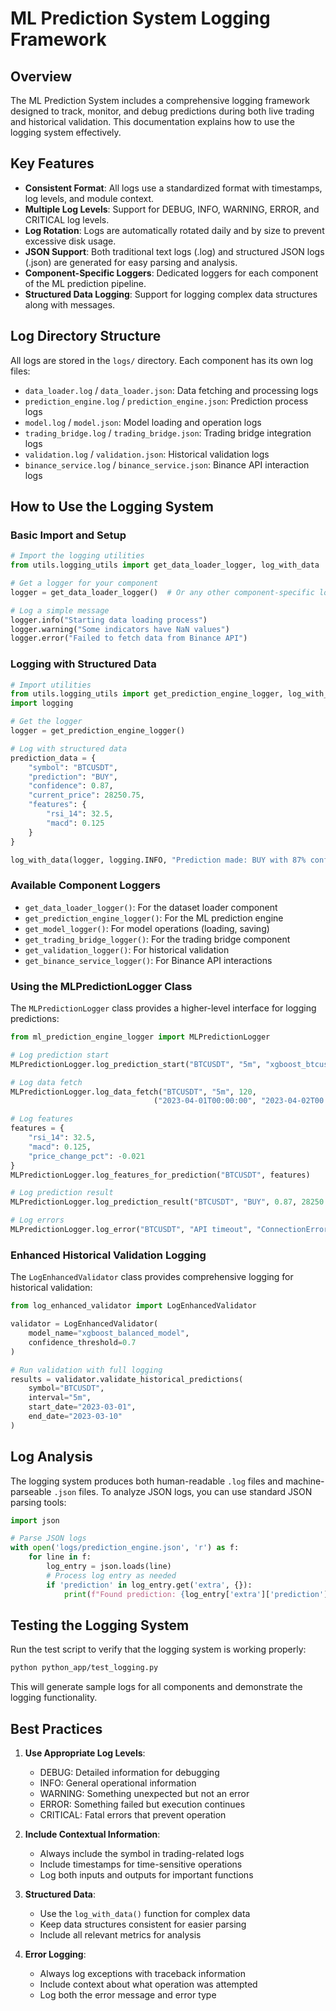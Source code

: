 # ML Prediction System Logging Framework

## Overview

The ML Prediction System includes a comprehensive logging framework designed to track, monitor, and debug predictions during both live trading and historical validation. This documentation explains how to use the logging system effectively.

## Key Features

- **Consistent Format**: All logs use a standardized format with timestamps, log levels, and module context.
- **Multiple Log Levels**: Support for DEBUG, INFO, WARNING, ERROR, and CRITICAL log levels.
- **Log Rotation**: Logs are automatically rotated daily and by size to prevent excessive disk usage.
- **JSON Support**: Both traditional text logs (.log) and structured JSON logs (.json) are generated for easy parsing and analysis.
- **Component-Specific Loggers**: Dedicated loggers for each component of the ML prediction pipeline.
- **Structured Data Logging**: Support for logging complex data structures along with messages.

## Log Directory Structure

All logs are stored in the `logs/` directory. Each component has its own log files:

- `data_loader.log` / `data_loader.json`: Data fetching and processing logs
- `prediction_engine.log` / `prediction_engine.json`: Prediction process logs
- `model.log` / `model.json`: Model loading and operation logs
- `trading_bridge.log` / `trading_bridge.json`: Trading bridge integration logs
- `validation.log` / `validation.json`: Historical validation logs
- `binance_service.log` / `binance_service.json`: Binance API interaction logs

## How to Use the Logging System

### Basic Import and Setup

```python
# Import the logging utilities
from utils.logging_utils import get_data_loader_logger, log_with_data

# Get a logger for your component
logger = get_data_loader_logger()  # Or any other component-specific logger

# Log a simple message
logger.info("Starting data loading process")
logger.warning("Some indicators have NaN values")
logger.error("Failed to fetch data from Binance API")
```

### Logging with Structured Data

```python
# Import utilities
from utils.logging_utils import get_prediction_engine_logger, log_with_data
import logging

# Get the logger
logger = get_prediction_engine_logger()

# Log with structured data
prediction_data = {
    "symbol": "BTCUSDT",
    "prediction": "BUY",
    "confidence": 0.87,
    "current_price": 28250.75,
    "features": {
        "rsi_14": 32.5,
        "macd": 0.125
    }
}

log_with_data(logger, logging.INFO, "Prediction made: BUY with 87% confidence", prediction_data)
```

### Available Component Loggers

- `get_data_loader_logger()`: For the dataset loader component
- `get_prediction_engine_logger()`: For the ML prediction engine
- `get_model_logger()`: For model operations (loading, saving)
- `get_trading_bridge_logger()`: For the trading bridge component
- `get_validation_logger()`: For historical validation
- `get_binance_service_logger()`: For Binance API interactions

### Using the MLPredictionLogger Class

The `MLPredictionLogger` class provides a higher-level interface for logging predictions:

```python
from ml_prediction_engine_logger import MLPredictionLogger

# Log prediction start
MLPredictionLogger.log_prediction_start("BTCUSDT", "5m", "xgboost_btcusdt_balanced")

# Log data fetch
MLPredictionLogger.log_data_fetch("BTCUSDT", "5m", 120, 
                                ("2023-04-01T00:00:00", "2023-04-02T00:00:00"))

# Log features
features = {
    "rsi_14": 32.5,
    "macd": 0.125,
    "price_change_pct": -0.021
}
MLPredictionLogger.log_features_for_prediction("BTCUSDT", features)

# Log prediction result
MLPredictionLogger.log_prediction_result("BTCUSDT", "BUY", 0.87, 28250.75)

# Log errors
MLPredictionLogger.log_error("BTCUSDT", "API timeout", "ConnectionError", "data_fetch")
```

### Enhanced Historical Validation Logging

The `LogEnhancedValidator` class provides comprehensive logging for historical validation:

```python
from log_enhanced_validator import LogEnhancedValidator

validator = LogEnhancedValidator(
    model_name="xgboost_balanced_model",
    confidence_threshold=0.7
)

# Run validation with full logging
results = validator.validate_historical_predictions(
    symbol="BTCUSDT",
    interval="5m",
    start_date="2023-03-01",
    end_date="2023-03-10"
)
```

## Log Analysis

The logging system produces both human-readable `.log` files and machine-parseable `.json` files. To analyze JSON logs, you can use standard JSON parsing tools:

```python
import json

# Parse JSON logs
with open('logs/prediction_engine.json', 'r') as f:
    for line in f:
        log_entry = json.loads(line)
        # Process log entry as needed
        if 'prediction' in log_entry.get('extra', {}):
            print(f"Found prediction: {log_entry['extra']['prediction']}")
```

## Testing the Logging System

Run the test script to verify that the logging system is working properly:

```bash
python python_app/test_logging.py
```

This will generate sample logs for all components and demonstrate the logging functionality.

## Best Practices

1. **Use Appropriate Log Levels**:
   - DEBUG: Detailed information for debugging
   - INFO: General operational information
   - WARNING: Something unexpected but not an error
   - ERROR: Something failed but execution continues
   - CRITICAL: Fatal errors that prevent operation

2. **Include Contextual Information**:
   - Always include the symbol in trading-related logs
   - Include timestamps for time-sensitive operations
   - Log both inputs and outputs for important functions

3. **Structured Data**:
   - Use the `log_with_data()` function for complex data
   - Keep data structures consistent for easier parsing
   - Include all relevant metrics for analysis

4. **Error Logging**:
   - Always log exceptions with traceback information
   - Include context about what operation was attempted
   - Log both the error message and error type